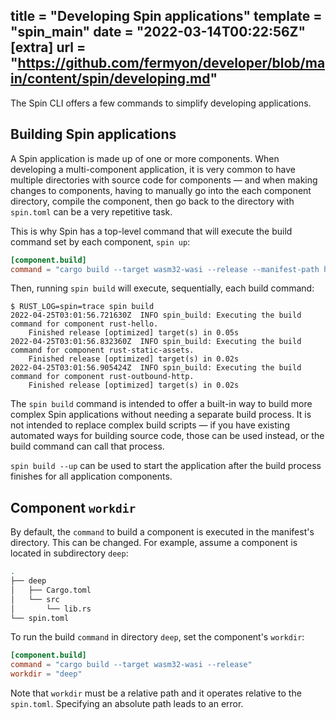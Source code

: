title = "Developing Spin applications"
template = "spin_main"
date = "2022-03-14T00:22:56Z"
[extra]
url = "https://github.com/fermyon/developer/blob/main/content/spin/developing.md"
---

The Spin CLI offers a few commands to simplify developing applications.

## Building Spin applications

A Spin application is made up of one or more components. When developing a
multi-component application, it is very common to have multiple directories with
source code for components — and when making changes to components, having to
manually go into the each component directory, compile the component, then go
back to the directory with `spin.toml` can be a very repetitive task.

This is why Spin has a top-level command that will execute the build command
set by each component, `spin up`:

```toml
[component.build]
command = "cargo build --target wasm32-wasi --release --manifest-path http-rust/Cargo.toml"
```

Then, running `spin build` will execute, sequentially, each build command:

<!-- @selectiveCpy -->

```
$ RUST_LOG=spin=trace spin build
2022-04-25T03:01:56.721630Z  INFO spin_build: Executing the build command for component rust-hello.
    Finished release [optimized] target(s) in 0.05s
2022-04-25T03:01:56.832360Z  INFO spin_build: Executing the build command for component rust-static-assets.
    Finished release [optimized] target(s) in 0.02s
2022-04-25T03:01:56.905424Z  INFO spin_build: Executing the build command for component rust-outbound-http.
    Finished release [optimized] target(s) in 0.02s
```

The `spin build` command is intended to offer a built-in way to build more complex
Spin applications without needing a separate build process.
It is not intended to replace complex build scripts — if
you have existing automated ways for building source code, those can be used
instead, or the build command can call that process.

`spin build --up` can be used to start the application after the build process
finishes for all application components.

## Component `workdir`

By default, the `command` to build a component is executed in the manifest's
directory. This can be changed. For example, assume a component is located in
subdirectory `deep`:

<!-- @nocpy -->

```bash
.
├── deep
│   ├── Cargo.toml
│   └── src
│       └── lib.rs
└── spin.toml
```

To run the build `command` in directory `deep`, set the component's `workdir`:

```toml
[component.build]
command = "cargo build --target wasm32-wasi --release"
workdir = "deep"
```

Note that `workdir` must be a relative path and it operates relative to the
`spin.toml`. Specifying an absolute path leads to an error.
